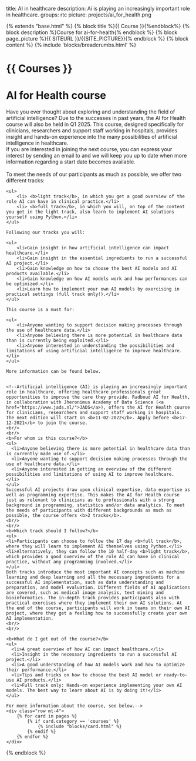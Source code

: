 title: AI in healthcare
description: Ai is playing an increasingly important role in healthcare.
groups: rtc
picture: projects/ai_for_health.png

{% extends "base.html" %}
{% block title %}{{ Course }}{%endblock%}
{% block description %}Course for ai-for-health{% endblock %}
{% block page_picture %}{{ SITEURL }}/{{SITE_PICTURE}}{% endblock %}
{% block content %}
{% include 'blocks/breadcrumbs.html' %}

<div class="container">
    <h1 class="page-title">{{ Courses }} </h1>
    <h1> AI for Health course </h1>
    Have you ever thought about exploring and understanding the field of artificial intelligence? Due to the successes in past years, the AI for Health course will also be held in Q1 2025. This course, designed specifically for clinicians, researchers and support staff working in hospitals, provides insight and hands-on experience into the many possibilities of artificial intelligence in healthcare. 
    <br/>
    If you are interested in joining the next course, you can express your interest by sending an email to <aiforhealth@radboudumc.nl> and we will keep you up to date when more information regarding a start date becomes available.
    <br/>
    <br/>
    To meet the needs of our participants as much as possible, we offer two different tracks:

    <ul>
        <li> <b>light track</b>, in which you get a good overview of the role AI can have in clinical practice.</li>
        <li> <b>full track</b>, in which you will, on top of the content you get in the light track, also learn to implement AI solutions yourself using Python.</li>
    </ul>

    Following our tracks you will:

    <ul>
        <li>Gain insight in how artificial intelligence can impact healthcare.</li>
        <li>Gain insight in the essential ingredients to run a successful AI project.</li>
        <li>Gain knowledge on how to choose the best AI models and AI products available.</li>
        <li>Gain knowledge on how AI models work and how performances can be optimized.</li>   
        <li>Learn how to implement your own AI models by exercising in practical settings (full track only!).</li>
    </ul>

    This course is a must for:
    
    <ul>
        <li>Anyone wanting to support decision making processes through the use of healthcare data.</li>
        <li>Anyone believing there is more potential in healthcare data than is currently being exploited.</li>
        <li>Anyone interested in understanding the possibilities and limitations of using artificial intelligence to improve healthcare.</li>
    </ul>
    
    More information can be found below.
    

    <!--Artificial intelligence (AI) is playing an increasingly important role in healthcare, offering healthcare professionals great opportunities to improve the care they provide. Radboud AI for Health, in collaboration with Jheronimus Academy of Data Science (<a href="https://www.jads.nl/">JADS</a>), offers the AI for Health course for clinicians, researchers and support staff working in hospitals. The next edition will start on <b>11-02-2022</b>. Apply before <b>17-12-2021</b> to join the course.
    <br/>
    <br/>
    <b>For whom is this course?</b>
    <ul>
      <li>Anyone believing there is more potential in healthcare data than is currently made use of.</li>
      <li>Anyone wanting to support decision making processes through the use of healthcare data.</li>
      <li>Anyone interested in getting an overview of the different possibilities and limitations of using AI to improve healthcare.  </li>
    </ul>
    Successful AI projects draw upon clinical expertise, data expertise as well as programming expertise. This makes the AI for Health course just as relevant to clinicians as to professionals with a strong background in programming, statistics and/or data analytics. To meet the needs of participants with different backgrounds as much as possible, the course offers <b>2 tracks</b>.
    <br/>
    <br/>
    <b>Which track should I follow?</b>
    <ul>
    <li>Participants can choose to follow the 17 day <b>full track</b>, where they will learn to implement AI themselves using Python.</li>
    <li>Alternatively, they can follow the 10 half-day <b>light track</b>, which provides a good overview of the role AI can have in clinical practice, without any programming involved.</li>
    </ul>
    Both tracks introduce the most important AI concepts such as machine learning and deep learning and all the necessary ingredients for a successful AI implementation, such as data understanding and preparation, and model evaluation. Different fields of AI applications are covered, such as medical image analysis, text mining and bioinformatics. The in-depth track provides participants also with practical exercises where they implement their own AI solutions. At the end of the course, participants will work in teams on their own AI project, where they get a feeling how to successfully create your own AI implementation.
    <br/>
    <br/>
    
    <b>What do I get out of the course?</b>
    <ul>
      <li>A great overview of how AI can impact healthcare.</li>
      <li>Insight in the necessary ingredients to run a successful AI project.</li>
      <li>A good understanding of how AI models work and how to optimize their performance.</li>
      <li>Tips and tricks on how to choose the best AI model or ready-to-use AI products.</li>
      <li>Full track only: Hands-on experience implementing your own AI models. The best way to learn about AI is by doing it!</li>
    </ul> 
    
    For more information about the course, see below.-->
    <div class="row mt-4">
        {% for card in pages %}
            {% if card.category == 'courses' %}
                {% include "blocks/card.html" %}
            {% endif %}
        {% endfor %}
    </div>
</div>
{% endblock %}
